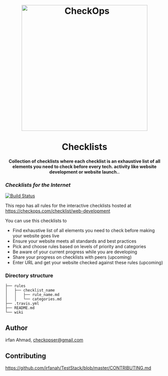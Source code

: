 <h1 align="center">
<br>
  <img src="https://ph-files.imgix.net/f32d11a9-000d-44b7-9710-29123459db12" alt="CheckOps" width="400">
  <br>
    <br>
   Checklists
  <br>
</h1>

<h4 align="center">Collection of checklists where each checklist is an exhaustive list of all elements you need to check before every tech. activity like website development or website launch..</h4>



### _Checklists for the Internet_

[![Build Status](https://travis-ci.org/notimewaste/checklists.svg?branch=demo)](https://travis-ci.org/notimewaste/checklists)

This repo has all rules for the interactive checklists hosted at https://checkops.com/checklist/web-development

You can use this checklists to  

* Find exhaustive list of all elements you need to check before making your website goes live
* Ensure your website meets all standards and best practices
* Pick and choose rules based on levels of priority and categories  
* Be aware of your current progress while you are developing
* Share your progress on checklists with peers (upcoming)
* Enter URL and get your website checked against these rules (upcoming)


### Directory structure

```
├── rules
│   ├── checklist_name
│   │   ├── rule_name.md
│   │   └── categories.md
├── .travis.yml
├── README.md
└── wiki
```

## Author
irfan Ahmad, checkopser@gmail.com

## Contributing
https://github.com/irfanah/TestStack/blob/master/CONTRIBUTING.md
